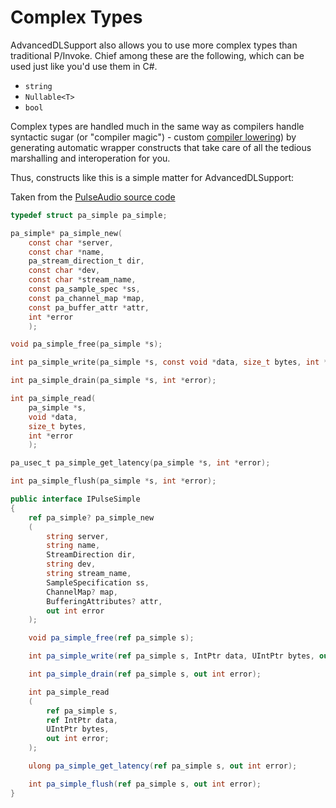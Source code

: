 Complex Types
=============

AdvancedDLSupport also allows you to use more complex types than
traditional P/Invoke. Chief among these are the following, which can be
used just like you'd use them in C#.

* `string`
* `Nullable<T>`
* `bool`

Complex types are handled much in the same way as compilers handle
syntactic sugar (or "compiler magic") - custom [compiler lowering][2])
by generating automatic wrapper constructs that take care of all the
tedious marshalling and interoperation for you.

Thus, constructs like this is a simple matter for AdvancedDLSupport:

Taken from the [PulseAudio source code][1]
```c
typedef struct pa_simple pa_simple;

pa_simple* pa_simple_new(
    const char *server,
    const char *name,
    pa_stream_direction_t dir,
    const char *dev,
    const char *stream_name,
    const pa_sample_spec *ss,
    const pa_channel_map *map,
    const pa_buffer_attr *attr,
    int *error
    );

void pa_simple_free(pa_simple *s);

int pa_simple_write(pa_simple *s, const void *data, size_t bytes, int *error);

int pa_simple_drain(pa_simple *s, int *error);

int pa_simple_read(
    pa_simple *s,
    void *data,
    size_t bytes,
    int *error
    );

pa_usec_t pa_simple_get_latency(pa_simple *s, int *error);

int pa_simple_flush(pa_simple *s, int *error);
```

```cs
public interface IPulseSimple
{
    ref pa_simple? pa_simple_new
    (
        string server,
        string name,
        StreamDirection dir,
        string dev,
        string stream_name,
        SampleSpecification ss,
        ChannelMap? map,
        BufferingAttributes? attr,
        out int error
    );

    void pa_simple_free(ref pa_simple s);

    int pa_simple_write(ref pa_simple s, IntPtr data, UIntPtr bytes, out int error);

    int pa_simple_drain(ref pa_simple s, out int error);

    int pa_simple_read
    (
        ref pa_simple s,
        ref IntPtr data,
        UIntPtr bytes,
        out int error;
    );

    ulong pa_simple_get_latency(ref pa_simple s, out int error);

    int pa_simple_flush(ref pa_simple s, out int error);
}
```

[1]: https://freedesktop.org/software/pulseaudio/doxygen/simple_8h_source.html
[2]: http://mattwarren.org/2017/05/25/Lowering-in-the-C-Compiler/